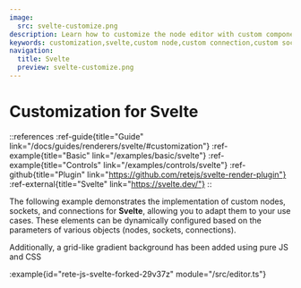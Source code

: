 ```yaml
---
image:
  src: svelte-customize.png
description: Learn how to customize the node editor with custom components using Svelte. This example provides resources to help you create a custom editor that is tailored to your specific needs
keywords: customization,svelte,custom node,custom connection,custom socket
navigation:
  title: Svelte
  preview: svelte-customize.png
---
```


# Customization for Svelte

::references
:ref-guide{title="Guide" link="/docs/guides/renderers/svelte/#customization"}
:ref-example{title="Basic" link="/examples/basic/svelte"}
:ref-example{title="Controls" link="/examples/controls/svelte"}
:ref-github{title="Plugin" link="https://github.com/retejs/svelte-render-plugin"}
:ref-external{title="Svelte" link="https://svelte.dev/"}
::

The following example demonstrates the implementation of custom nodes, sockets, and connections for **Svelte**, allowing you to adapt them to your use cases. These elements can be dynamically configured based on the parameters of various objects (nodes, sockets, connections).

Additionally, a grid-like gradient background has been added using pure JS and CSS

:example{id="rete-js-svelte-forked-29v37z" module="/src/editor.ts"}
